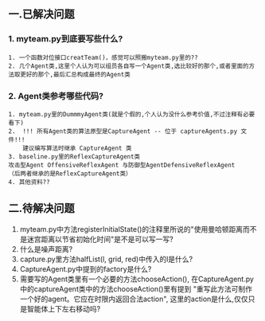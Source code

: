 ## 一.已解决问题
### 1.  myteam.py到底要写些什么?   
    1. 一个函数对位接口creatTeam()，感觉可以照搬myteam.py里的??
    2. 几个Agent类,这里个人认为可以组员各自写一个Agent类,选比较好的那个,或者里面的方法取更好的那个,最后汇总构成最终的Agent类
### 2. Agent类参考哪些代码?    
    1. myteam.py里的DummmyAgent类(就是个假的,个人认为没什么参考价值,不过注释有必要看下)
    2.  !!! 所有Agent类的算法原型是CaptureAgent -- 位于 captureAgents.py 文件!!!
        建议编写算法时继承 CaptureAgent 类
    3. baseline.py里的ReflexCaptureAgent类
    攻击型Agent OffensiveReflexAgent 与防御型AgentDefensiveReflexAgent
    （后两者继承的是ReflexCaptureAgent类） 
    4. 其他资料??

## 二.待解决问题
1. myteam.py中方法registerInitialState()的注释里所说的"使用曼哈顿距离而不是迷宫距离以节省初始化时间"是不是可以写一写? 
2. 什么是噪声距离?
3. capture.py里方法halfList(l, grid, red)中传入的l是什么?
4. CaptureAgent.py中提到的factory是什么?
5. 需要写的Agent类里有一个必要的方法chooseAction(),
    在CaptureAgent.py中的captureAgent类中的方法chooseAction()里有提到
     "重写此方法可制作一个好的agent。它应在时限内返回合法action",
     这里的action是什么,仅仅只是智能体上下左右移动吗?

